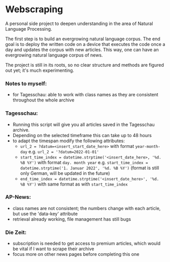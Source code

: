 # Webscraping

A personal side project to deepen understanding in the area of Natural Language Processing.

The first step is to build an evergrowing natural language corpus.
The end goal is to deploy the written code on a device that executes the code once a day and updates the corpus with new articles.
This way, one can have an evergrowing natural language corpus of news.

The project is still in its roots, so no clear structure and methods are figured out yet; it's much experimenting.


### Notes to myself:
- for Tagesschau: able to work with class names as they are consistent throughout the whole archive


### Tagesschau:
- Running this script will give you all articles saved in the Tagesschau archive.
- Depending on the selected timeframe this can take up to 48 hours
- to adapt the timespan modify the following attributes:
  - `url_2 = ?datum=<insert_start_date_here>` with format `year-month-day` e.g. `url_2 = '?datum=2022-01-01'`
  - `start_time_index = datetime.strptime('<insert_date_here>, '%d. %B %Y')` with format `day. month year` e.g. `start_time_index = datetime.strptime('1. Januar 2022', '%d. %B %Y')`
    (format is still only German, will be updated in the future)
  - `end_time_index = datetime.strptime('<insert_date_here>', '%d. %B %Y')` with same format as with `start_time_index`
  


### AP-News:
- class names are not consistent; the numbers change with each article, but use the 'data-key' attribute
- retrieval already working, file management has still bugs

### Die Zeit:
- subscription is needed to get access to premium articles, which would be vital if I want to scrape their archive
- focus more on other news pages before completing this one